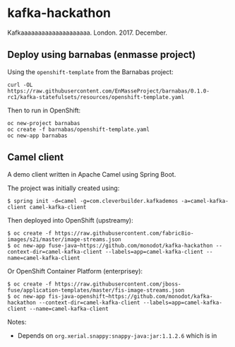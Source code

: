 # kafka-hackathon
Kafkaaaaaaaaaaaaaaaaaaaa. London. 2017. December.

## Deploy using barnabas (enmasse project)

Using the `openshift-template` from the Barnabas project:

    curl -OL https://raw.githubusercontent.com/EnMasseProject/barnabas/0.1.0-rc1/kafka-statefulsets/resources/openshift-template.yaml

Then to run in OpenShift:

```
oc new-project barnabas
oc create -f barnabas/openshift-template.yaml
oc new-app barnabas
```

## Camel client

A demo client written in Apache Camel using Spring Boot.

The project was initially created using:

    $ spring init -d=camel -g=com.cleverbuilder.kafkademos -a=camel-kafka-client camel-kafka-client

Then deployed into OpenShift (upstreamy):

    $ oc create -f https://raw.githubusercontent.com/fabric8io-images/s2i/master/image-streams.json
    $ oc new-app fuse-java~https://github.com/monodot/kafka-hackathon --context-dir=camel-kafka-client --labels=app=camel-kafka-client --name=camel-kafka-client

Or OpenShift Container Platform (enterprisey):

    $ oc create -f https://raw.githubusercontent.com/jboss-fuse/application-templates/master/fis-image-streams.json
    $ oc new-app fis-java-openshift~https://github.com/monodot/kafka-hackathon --context-dir=camel-kafka-client --labels=app=camel-kafka-client --name=camel-kafka-client

Notes:

- Depends on `org.xerial.snappy:snappy-java:jar:1.1.2.6` which is in 

